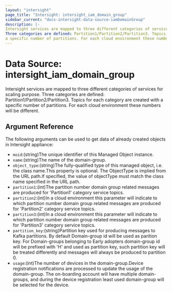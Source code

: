 ```yaml
---
layout: "intersight"
page_title: "Intersight: intersight_iam_domain_group"
sidebar_current: "docs-intersight-data-source-iamDomainGroup"
description: |-
Intersight services are mapped to three different categories of services for scaling purpose.
Three categories are defined: Partition1/Partition2/Partition3. Topics for each category are created with
a specific number of partitions. For each cloud environment these numbers will be different.
---
```


# Data Source: intersight_iam_domain_group
Intersight services are mapped to three different categories of services for scaling purpose.
Three categories are defined: Partition1/Partition2/Partition3. Topics for each category are created with
a specific number of partitions. For each cloud environment these numbers will be different.
## Argument Reference
The following arguments can be used to get data of already created objects in Intersight appliance:
* `moid`:(string)The unique identifier of this Managed Object instance.
* `name`:(string)The name of the domain-group.
* `object_type`:(string)The fully-qualified type of this managed object, i.e. the class name.This property is optional. The ObjectType is implied from the URL path.If specified, the value of objectType must match the class name specified in the URL path.
* `partition1`:(int)The partition number domain group related messages are produced for 'Partition1' category service topics.
* `partition2`:(int)In a cloud environment this parameter will indicate to which partition number domain group related messages are produced for 'Partition2' category service topics.
* `partition3`:(int)In a cloud environment this parameter will indicate to which partition number domain group related messages are produced for 'Partition3' category service topics.
* `partition_key`:(string)Partition key used for producing messages to Kafka partitions. By default Domain-group id will be used as parition key. For Domain-groups belonging to Early adopters domain-group id will be prefixed with 'H' and used as partition key, such partition key will be treated differently and messages will always be produced to partition 0.
* `usage`:(int)The number of devices in the domain-group.Device registration notifications are processed to update the usage of the domain-group. The on-boarding account will have multiple domain-groups, and during the device registration least used domain-group will be selected for the device.
